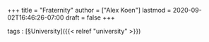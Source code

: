 +++
title = "Fraternity"
author = ["Alex Koen"]
lastmod = 2020-09-02T16:46:26-07:00
draft = false
+++

tags
: [§University]({{< relref "university" >}})

